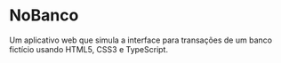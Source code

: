 # NoBanco
Um aplicativo web que simula a interface para transações de um banco fictício usando HTML5, CSS3 e TypeScript.
